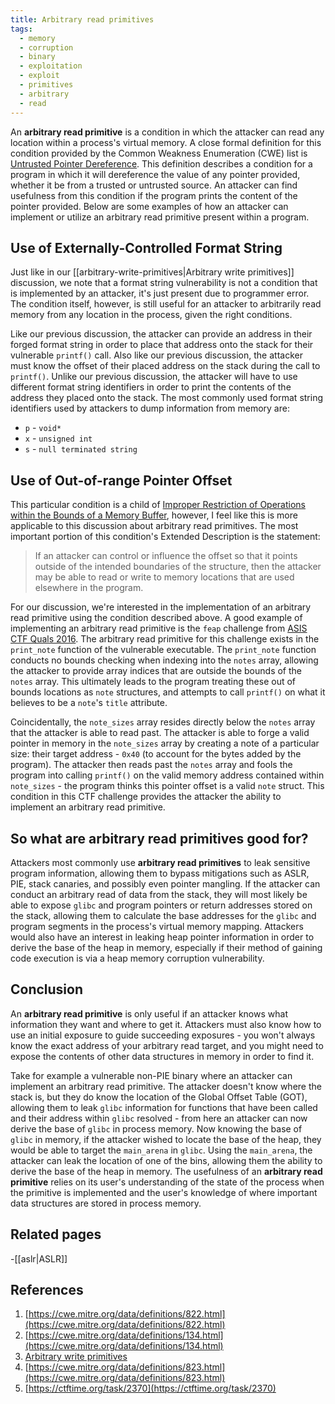 ```yaml
---
title: Arbitrary read primitives
tags:
  - memory
  - corruption
  - binary
  - exploitation
  - exploit
  - primitives
  - arbitrary
  - read
---
```


An **arbitrary read primitive** is a condition in which the attacker can read
any location within a process's virtual memory. A close formal definition for
this condition provided by the Common Weakness Enumeration (CWE) list is
[Untrusted Pointer Dereference](#references). This definition describes a
condition for a program in which it will dereference the value of any pointer
provided, whether it be from a trusted or untrusted source. An attacker can find
usefulness from this condition if the program prints the content of the pointer
provided. Below are some examples of how an attacker can implement or utilize an
arbitrary read primitive present within a program.

## Use of Externally-Controlled Format String

Just like in our [[arbitrary-write-primitives|Arbitrary write primitives]]
discussion, we note that a format string vulnerability is not a condition that
is implemented by an attacker, it's just present due to programmer error. The
condition itself, however, is still useful for an attacker to arbitrarily read
memory from any location in the process, given the right conditions.

Like our previous discussion, the attacker can provide an address in their
forged format string in order to place that address onto the stack for their
vulnerable `printf()` call. Also like our previous discussion, the attacker must
know the offset of their placed address on the stack during the call to
`printf()`. Unlike our previous discussion, the attacker will have to use
different format string identifiers in order to print the contents of the
address they placed onto the stack. The most commonly used format string
identifiers used by attackers to dump information from memory are:

- `p` - `void*`
- `x` - `unsigned int`
- `s` - `null terminated string`

## Use of Out-of-range Pointer Offset

This particular condition is a child of
[Improper Restriction of Operations within the Bounds of a Memory Buffer](#references),
however, I feel like this is more applicable to this discussion about arbitrary
read primitives. The most important portion of this condition's Extended
Description is the statement:

> If an attacker can control or influence the offset so that it points outside
> of the intended boundaries of the structure, then the attacker may be able to
> read or write to memory locations that are used elsewhere in the program.

For our discussion, we're interested in the implementation of an arbitrary read
primitive using the condition described above. A good example of implementing an
arbitrary read primitive is the `feap` challenge from
[ASIS CTF Quals 2016](#references). The arbitrary read primitive for this
challenge exists in the `print_note` function of the vulnerable executable. The
`print_note` function conducts no bounds checking when indexing into the `notes`
array, allowing the attacker to provide array indices that are outside the
bounds of the `notes` array. This ultimately leads to the program treating these
out of bounds locations as `note` structures, and attempts to call `printf()` on
what it believes to be a `note`'s `title` attribute.

Coincidentally, the `note_sizes` array resides directly below the `notes` array
that the attacker is able to read past. The attacker is able to forge a valid
pointer in memory in the `note_sizes` array by creating a note of a particular
size: their target address - `0x40` (to account for the bytes added by the
program). The attacker then reads past the `notes` array and fools the program
into calling `printf()` on the valid memory address contained within
`note_sizes` - the program thinks this pointer offset is a valid `note` struct.
This condition in this CTF challenge provides the attacker the ability to
implement an arbitrary read primitive.

## So what are arbitrary read primitives good for?

Attackers most commonly use **arbitrary read primitives** to leak sensitive
program information, allowing them to bypass mitigations such as ASLR, PIE,
stack canaries, and possibly even pointer mangling. If the attacker can conduct
an arbitrary read of data from the stack, they will most likely be able to
expose `glibc` and program pointers or return addresses stored on the stack,
allowing them to calculate the base addresses for the `glibc` and program
segments in the process's virtual memory mapping. Attackers would also have an
interest in leaking heap pointer information in order to derive the base of the
heap in memory, especially if their method of gaining code execution is via a
heap memory corruption vulnerability.

## Conclusion

An **arbitrary read primitive** is only useful if an attacker knows what
information they want and where to get it. Attackers must also know how to use
an initial exposure to guide succeeding exposures - you won't always know the
exact address of your arbitrary read target, and you might need to expose the
contents of other data structures in memory in order to find it.

Take for example a vulnerable non-PIE binary where an attacker can implement an
arbitrary read primitive. The attacker doesn't know where the stack is, but they
do know the location of the Global Offset Table (GOT), allowing them to leak
`glibc` information for functions that have been called and their address within
`glibc` resolved - from here an attacker can now derive the base of `glibc` in
process memory. Now knowing the base of `glibc` in memory, if the attacker
wished to locate the base of the heap, they would be able to target the
`main_arena` in `glibc`. Using the `main_arena`, the attacker can leak the
location of one of the bins, allowing them the ability to derive the base of the
heap in memory. The usefulness of an **arbitrary read primitive** relies on its
user's understanding of the state of the process when the primitive is
implemented and the user's knowledge of where important data structures are
stored in process memory.

## Related pages

-[[aslr|ASLR]]

## References

1. [https://cwe.mitre.org/data/definitions/822.html](https://cwe.mitre.org/data/definitions/822.html)
2. [https://cwe.mitre.org/data/definitions/134.html](https://cwe.mitre.org/data/definitions/134.html)
3. [Arbitrary write primitives](arbitrary-write-primitives.md)
4. [https://cwe.mitre.org/data/definitions/823.html](https://cwe.mitre.org/data/definitions/823.html)
5. [https://ctftime.org/task/2370](https://ctftime.org/task/2370)
